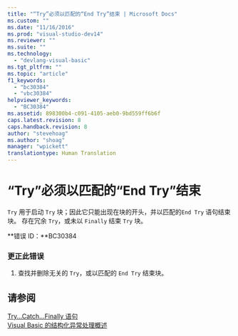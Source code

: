 ```yaml
---
title: "“Try”必须以匹配的“End Try”结束 | Microsoft Docs"
ms.custom: ""
ms.date: "11/16/2016"
ms.prod: "visual-studio-dev14"
ms.reviewer: ""
ms.suite: ""
ms.technology: 
  - "devlang-visual-basic"
ms.tgt_pltfrm: ""
ms.topic: "article"
f1_keywords: 
  - "bc30384"
  - "vbc30384"
helpviewer_keywords: 
  - "BC30384"
ms.assetid: 898300b4-c091-4105-aeb0-9bd559ff6b6f
caps.latest.revision: 8
caps.handback.revision: 8
author: "stevehoag"
ms.author: "shoag"
manager: "wpickett"
translationtype: Human Translation
---
```

# “Try”必须以匹配的“End Try”结束
`Try` 用于启动 `Try` 块；因此它只能出现在块的开头，并以匹配的`End Try` 语句结束块。 存在冗余 `Try`，或未以 `Finally` 结束 `Try` 块。  
  
 **错误 ID：**BC30384  
  
### 更正此错误  
  
1.  查找并删除无关的 `Try`，或以匹配的 `End Try` 结束块。  
  
## 请参阅  
 [Try...Catch...Finally 语句](../../visual-basic/language-reference/statements/try-catch-finally-statement.md)   
 [Visual Basic 的结构化异常处理概述](http://msdn.microsoft.com/zh-cn/bb81af80-a735-4873-9711-6151a48e418a)